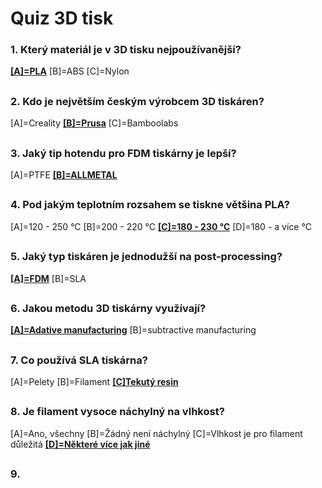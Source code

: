 # Quiz 3D tisk
### 1. Který materiál je v 3D tisku nejpoužívanější?
<ins>**[A]=PLA**</ins> 
[B]=ABS 
[C]=Nylon
##
### 2. Kdo je největším českým výrobcem 3D tiskáren?
[A]=Creality 
<ins>**[B]=Prusa**</ins>
[C]=Bamboolabs
##
### 3. Jaký tip hotendu pro FDM tiskárny je lepší?
[A]=PTFE 
<ins>**[B]=ALLMETAL**</ins>
##
### 4. Pod jakým teplotním rozsahem se tiskne většina PLA?
[A]=120 - 250 °C 
[B]=200 - 220 °C 
<ins>**[C]=180 - 230 °C**</ins> 
[D]=180 - a více °C
##
### 5. Jaký typ tiskáren je jednodužší na post-processing?
<ins>**[A]=FDM**</ins>
[B]=SLA
##
### 6. Jakou metodu 3D tiskárny využívají?
<ins>**[A]=Adative manufacturing**</ins>
[B]=subtractive manufacturing
##
### 7. Co používá SLA tiskárna?
[A]=Pelety
[B]=Filament
<ins>**[C]Tekutý resin**</ins>
##
### 8. Je filament vysoce náchylný na vlhkost?
[A]=Ano, všechny
[B]=Žádný není náchylný
[C]=Vlhkost je pro filament důležitá
<ins>**[D]=Některé více jak jiné**</ins>
##
### 9. 




